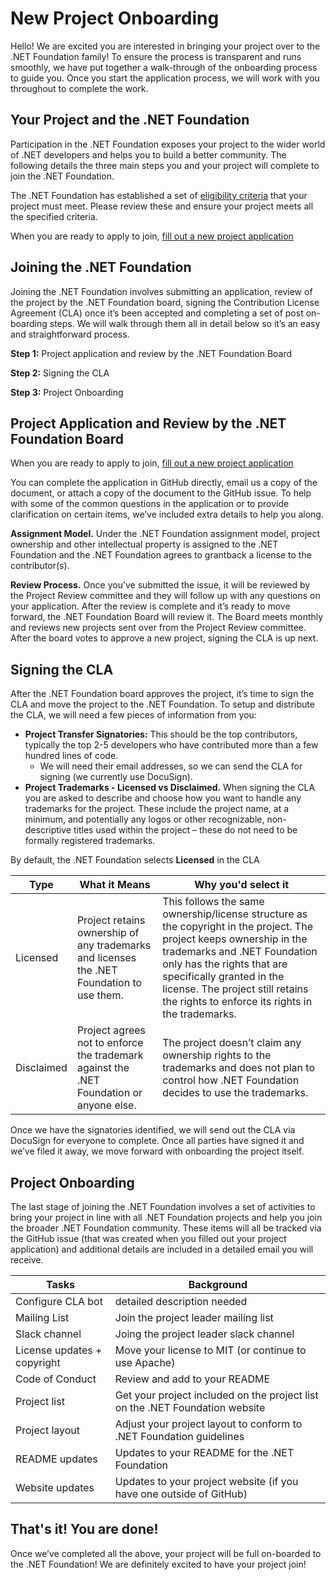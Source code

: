 # New Project Onboarding
Hello!  We are excited you are interested in bringing your project over to the .NET Foundation family!  To ensure the process is transparent and runs smoothly, we have put together a walk-through of the onboarding process to guide you.  Once you start the application process, we will work with you throughout to complete the work.
## Your Project and the .NET Foundation
Participation in the .NET Foundation exposes your project to the wider world of .NET developers and helps you to build a better community.  The following details the three main steps you and your project will complete to join the .NET Foundation.

The .NET Foundation has established a set of [eligibility criteria](https://github.com/dotnet-foundation/projects#eligibility-criteria) that your project must meet.  Please review these and ensure your project meets all the specified criteria. 

When you are ready to apply to join, [fill out a new project application](https://github.com/dotnet-foundation/projects/issues/new?assignees=&labels=project+application&template=application.md&title=)

## Joining the .NET Foundation
Joining the .NET Foundation involves submitting an application, review of the project by the .NET Foundation board, signing the Contribution License Agreement (CLA) once it’s been accepted and completing a set of post on-boarding steps.  We will walk through them all in detail below so it’s an easy and straightforward process.

**Step 1:** Project application and review by the .NET Foundation Board

**Step 2:** Signing the CLA

**Step 3:** Project Onboarding

## Project Application and Review by the .NET Foundation Board

When you are ready to apply to join, [fill out a new project application](https://github.com/dotnet-foundation/projects/issues/new?assignees=&labels=project+application&template=application.md&title=)

You can complete the application in GitHub directly, email us a copy of the document, or attach a copy of the document to the GitHub issue.  To help with some of the common questions in the application or to provide clarification on certain items, we’ve included extra details to help you along.

**Assignment Model.**  Under the .NET Foundation assignment model, project ownership and other intellectual property is assigned to the .NET Foundation and the .NET Foundation agrees to grantback a license to the contributor(s). 

**Review Process.** Once you’ve submitted the issue, it will be reviewed by the Project Review committee and they will follow up with any questions on your application.  After the review is complete and it’s ready to move forward, the .NET Foundation Board will review it.  The Board meets monthly and reviews new projects sent over from the Project Review committee.  After the board votes to approve a new project, signing the CLA is up next.

## Signing the CLA
After the .NET Foundation board approves the project, it’s time to sign the CLA and move the project to the .NET Foundation.  To setup and distribute the CLA, we will need a few pieces of information from you:

* **Project Transfer Signatories:** This should be the top contributors, typically the top 2-5 developers who have contributed more than a few hundred lines of code.
  * We will need their email addresses, so we can send the CLA for signing (we currently use DocuSign).
* **Project Trademarks - Licensed vs Disclaimed.** When signing the CLA you are asked to describe and choose how you want to handle any trademarks for the project.  These include the project name, at a minimum, and potentially any logos or other recognizable, non-descriptive titles used within the project – these do not need to be formally registered trademarks. 

By default, the .NET Foundation selects **Licensed** in the CLA

|Type|What it Means|Why you'd select it <img width=900/>|
-----|-------------|-------------------
|Licensed|Project retains ownership of any trademarks and licenses the .NET Foundation to use them.|This follows the same ownership/license structure as the copyright in the project. The project keeps ownership in the trademarks and .NET Foundation only has the rights that are specifically granted in the license. The project still retains the rights to enforce its rights in the trademarks. |
|Disclaimed|Project agrees not to enforce the trademark against the .NET Foundation or anyone else.|The project doesn’t claim any ownership rights to the trademarks and does not plan to control how .NET Foundation decides to use the trademarks. |

Once we have the signatories identified, we will send out the CLA via DocuSign for everyone to complete.  Once all parties have signed it and we’ve filed it away, we move forward with onboarding the project itself.

## Project Onboarding
The last stage of joining the .NET Foundation involves a set of activities to bring your project in line with all .NET Foundation projects and help you join the broader .NET Foundation community.  These items will all be tracked via the GitHub issue (that was created when you filled out your project application) and additional details are included in a detailed email you will receive.  

|Tasks|Background|
|-----|----------|
|Configure CLA bot| detailed description needed|
|Mailing List|Join the project leader mailing list|
|Slack channel|Joing the project leader slack channel|
|License updates + copyright|Move your license to MIT (or continue to use Apache)|
|Code of Conduct|Review and add to your README|
|Project list|Get your project included on the project list on the .NET Foundation website|
|Project layout|Adjust your project layout to conform to .NET Foundation guidelines|
|README updates|Updates to your README for the .NET Foundation|
|Website updates|Updates to your project website (if you have one outside of GitHub)|

## That's it!  You are done!
Once we’ve completed all the above, your project will be full on-boarded to the .NET Foundation!  We are definitely excited to have your project join!
